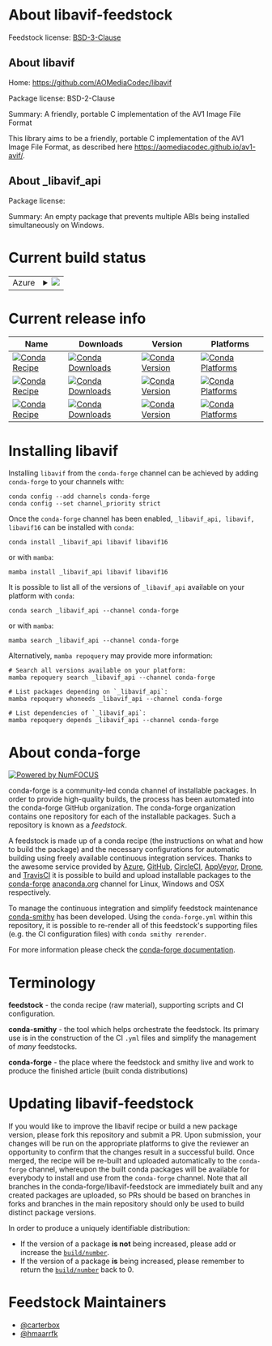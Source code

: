 About libavif-feedstock
=======================

Feedstock license: [BSD-3-Clause](https://github.com/conda-forge/libavif-feedstock/blob/main/LICENSE.txt)


About libavif
-------------

Home: https://github.com/AOMediaCodec/libavif

Package license: BSD-2-Clause

Summary: A friendly, portable C implementation of the AV1 Image File Format

This library aims to be a friendly, portable C implementation of the AV1
Image File Format, as described here
<https://aomediacodec.github.io/av1-avif/>.


About _libavif_api
------------------



Package license: 

Summary: An empty package that prevents multiple ABIs being installed simultaneously on Windows.


Current build status
====================


<table>
    
  <tr>
    <td>Azure</td>
    <td>
      <details>
        <summary>
          <a href="https://dev.azure.com/conda-forge/feedstock-builds/_build/latest?definitionId=14705&branchName=main">
            <img src="https://dev.azure.com/conda-forge/feedstock-builds/_apis/build/status/libavif-feedstock?branchName=main">
          </a>
        </summary>
        <table>
          <thead><tr><th>Variant</th><th>Status</th></tr></thead>
          <tbody><tr>
              <td>linux_64</td>
              <td>
                <a href="https://dev.azure.com/conda-forge/feedstock-builds/_build/latest?definitionId=14705&branchName=main">
                  <img src="https://dev.azure.com/conda-forge/feedstock-builds/_apis/build/status/libavif-feedstock?branchName=main&jobName=linux&configuration=linux%20linux_64_" alt="variant">
                </a>
              </td>
            </tr><tr>
              <td>linux_aarch64</td>
              <td>
                <a href="https://dev.azure.com/conda-forge/feedstock-builds/_build/latest?definitionId=14705&branchName=main">
                  <img src="https://dev.azure.com/conda-forge/feedstock-builds/_apis/build/status/libavif-feedstock?branchName=main&jobName=linux&configuration=linux%20linux_aarch64_" alt="variant">
                </a>
              </td>
            </tr><tr>
              <td>linux_ppc64le</td>
              <td>
                <a href="https://dev.azure.com/conda-forge/feedstock-builds/_build/latest?definitionId=14705&branchName=main">
                  <img src="https://dev.azure.com/conda-forge/feedstock-builds/_apis/build/status/libavif-feedstock?branchName=main&jobName=linux&configuration=linux%20linux_ppc64le_" alt="variant">
                </a>
              </td>
            </tr><tr>
              <td>osx_64</td>
              <td>
                <a href="https://dev.azure.com/conda-forge/feedstock-builds/_build/latest?definitionId=14705&branchName=main">
                  <img src="https://dev.azure.com/conda-forge/feedstock-builds/_apis/build/status/libavif-feedstock?branchName=main&jobName=osx&configuration=osx%20osx_64_" alt="variant">
                </a>
              </td>
            </tr><tr>
              <td>osx_arm64</td>
              <td>
                <a href="https://dev.azure.com/conda-forge/feedstock-builds/_build/latest?definitionId=14705&branchName=main">
                  <img src="https://dev.azure.com/conda-forge/feedstock-builds/_apis/build/status/libavif-feedstock?branchName=main&jobName=osx&configuration=osx%20osx_arm64_" alt="variant">
                </a>
              </td>
            </tr><tr>
              <td>win_64</td>
              <td>
                <a href="https://dev.azure.com/conda-forge/feedstock-builds/_build/latest?definitionId=14705&branchName=main">
                  <img src="https://dev.azure.com/conda-forge/feedstock-builds/_apis/build/status/libavif-feedstock?branchName=main&jobName=win&configuration=win%20win_64_" alt="variant">
                </a>
              </td>
            </tr>
          </tbody>
        </table>
      </details>
    </td>
  </tr>
</table>

Current release info
====================

| Name | Downloads | Version | Platforms |
| --- | --- | --- | --- |
| [![Conda Recipe](https://img.shields.io/badge/recipe-_libavif_api-green.svg)](https://anaconda.org/conda-forge/_libavif_api) | [![Conda Downloads](https://img.shields.io/conda/dn/conda-forge/_libavif_api.svg)](https://anaconda.org/conda-forge/_libavif_api) | [![Conda Version](https://img.shields.io/conda/vn/conda-forge/_libavif_api.svg)](https://anaconda.org/conda-forge/_libavif_api) | [![Conda Platforms](https://img.shields.io/conda/pn/conda-forge/_libavif_api.svg)](https://anaconda.org/conda-forge/_libavif_api) |
| [![Conda Recipe](https://img.shields.io/badge/recipe-libavif-green.svg)](https://anaconda.org/conda-forge/libavif) | [![Conda Downloads](https://img.shields.io/conda/dn/conda-forge/libavif.svg)](https://anaconda.org/conda-forge/libavif) | [![Conda Version](https://img.shields.io/conda/vn/conda-forge/libavif.svg)](https://anaconda.org/conda-forge/libavif) | [![Conda Platforms](https://img.shields.io/conda/pn/conda-forge/libavif.svg)](https://anaconda.org/conda-forge/libavif) |
| [![Conda Recipe](https://img.shields.io/badge/recipe-libavif16-green.svg)](https://anaconda.org/conda-forge/libavif16) | [![Conda Downloads](https://img.shields.io/conda/dn/conda-forge/libavif16.svg)](https://anaconda.org/conda-forge/libavif16) | [![Conda Version](https://img.shields.io/conda/vn/conda-forge/libavif16.svg)](https://anaconda.org/conda-forge/libavif16) | [![Conda Platforms](https://img.shields.io/conda/pn/conda-forge/libavif16.svg)](https://anaconda.org/conda-forge/libavif16) |

Installing libavif
==================

Installing `libavif` from the `conda-forge` channel can be achieved by adding `conda-forge` to your channels with:

```
conda config --add channels conda-forge
conda config --set channel_priority strict
```

Once the `conda-forge` channel has been enabled, `_libavif_api, libavif, libavif16` can be installed with `conda`:

```
conda install _libavif_api libavif libavif16
```

or with `mamba`:

```
mamba install _libavif_api libavif libavif16
```

It is possible to list all of the versions of `_libavif_api` available on your platform with `conda`:

```
conda search _libavif_api --channel conda-forge
```

or with `mamba`:

```
mamba search _libavif_api --channel conda-forge
```

Alternatively, `mamba repoquery` may provide more information:

```
# Search all versions available on your platform:
mamba repoquery search _libavif_api --channel conda-forge

# List packages depending on `_libavif_api`:
mamba repoquery whoneeds _libavif_api --channel conda-forge

# List dependencies of `_libavif_api`:
mamba repoquery depends _libavif_api --channel conda-forge
```


About conda-forge
=================

[![Powered by
NumFOCUS](https://img.shields.io/badge/powered%20by-NumFOCUS-orange.svg?style=flat&colorA=E1523D&colorB=007D8A)](https://numfocus.org)

conda-forge is a community-led conda channel of installable packages.
In order to provide high-quality builds, the process has been automated into the
conda-forge GitHub organization. The conda-forge organization contains one repository
for each of the installable packages. Such a repository is known as a *feedstock*.

A feedstock is made up of a conda recipe (the instructions on what and how to build
the package) and the necessary configurations for automatic building using freely
available continuous integration services. Thanks to the awesome service provided by
[Azure](https://azure.microsoft.com/en-us/services/devops/), [GitHub](https://github.com/),
[CircleCI](https://circleci.com/), [AppVeyor](https://www.appveyor.com/),
[Drone](https://cloud.drone.io/welcome), and [TravisCI](https://travis-ci.com/)
it is possible to build and upload installable packages to the
[conda-forge](https://anaconda.org/conda-forge) [anaconda.org](https://anaconda.org/)
channel for Linux, Windows and OSX respectively.

To manage the continuous integration and simplify feedstock maintenance
[conda-smithy](https://github.com/conda-forge/conda-smithy) has been developed.
Using the ``conda-forge.yml`` within this repository, it is possible to re-render all of
this feedstock's supporting files (e.g. the CI configuration files) with ``conda smithy rerender``.

For more information please check the [conda-forge documentation](https://conda-forge.org/docs/).

Terminology
===========

**feedstock** - the conda recipe (raw material), supporting scripts and CI configuration.

**conda-smithy** - the tool which helps orchestrate the feedstock.
                   Its primary use is in the construction of the CI ``.yml`` files
                   and simplify the management of *many* feedstocks.

**conda-forge** - the place where the feedstock and smithy live and work to
                  produce the finished article (built conda distributions)


Updating libavif-feedstock
==========================

If you would like to improve the libavif recipe or build a new
package version, please fork this repository and submit a PR. Upon submission,
your changes will be run on the appropriate platforms to give the reviewer an
opportunity to confirm that the changes result in a successful build. Once
merged, the recipe will be re-built and uploaded automatically to the
`conda-forge` channel, whereupon the built conda packages will be available for
everybody to install and use from the `conda-forge` channel.
Note that all branches in the conda-forge/libavif-feedstock are
immediately built and any created packages are uploaded, so PRs should be based
on branches in forks and branches in the main repository should only be used to
build distinct package versions.

In order to produce a uniquely identifiable distribution:
 * If the version of a package **is not** being increased, please add or increase
   the [``build/number``](https://docs.conda.io/projects/conda-build/en/latest/resources/define-metadata.html#build-number-and-string).
 * If the version of a package **is** being increased, please remember to return
   the [``build/number``](https://docs.conda.io/projects/conda-build/en/latest/resources/define-metadata.html#build-number-and-string)
   back to 0.

Feedstock Maintainers
=====================

* [@carterbox](https://github.com/carterbox/)
* [@hmaarrfk](https://github.com/hmaarrfk/)

